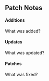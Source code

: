 ## Patch Notes
#### Additions
What was added?
#### Updates
What was updated?
#### Patches
What was fixed?
